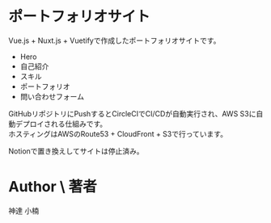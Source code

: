 # ポートフォリオサイト

Vue.js + Nuxt.js + Vuetifyで作成したポートフォリオサイトです。

- Hero
- 自己紹介
- スキル
- ポートフォリオ
- 問い合わせフォーム

GitHubリポジトリにPushするとCircleCIでCI/CDが自動実行され、AWS S3に自動デプロイされる仕組みです。  
ホスティングはAWSのRoute53 + CloudFront + S3で行っています。  

Notionで置き換えしてサイトは停止済み。

# Author \ 著者

神達 小楠
